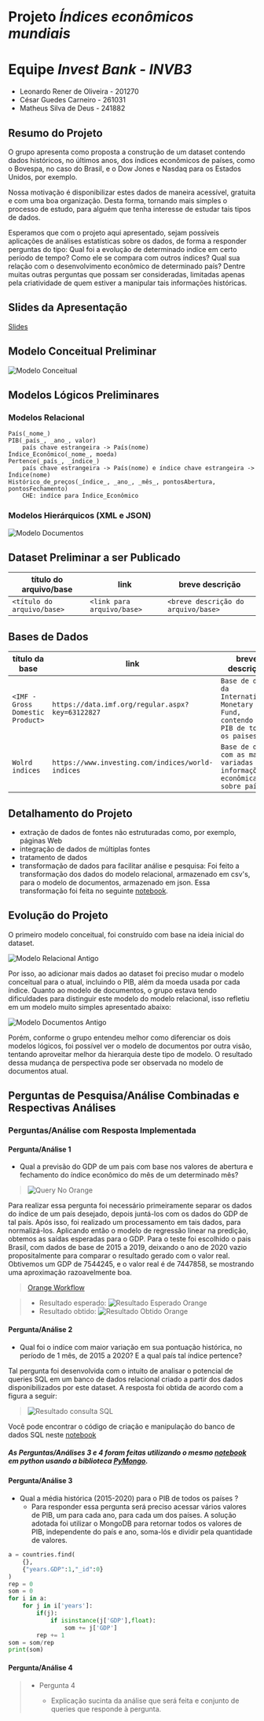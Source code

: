 # Projeto <em>Índices econômicos mundiais</em>

# Equipe <em>Invest Bank - INVB3</em>
- Leonardo Rener de Oliveira - 201270
- César Guedes Carneiro - 261031
- Matheus Silva de Deus - 241882

## Resumo do Projeto
O grupo apresenta como proposta a construção de um dataset contendo dados históricos, no últimos anos, dos índices econômicos de países, como o Bovespa, no caso do Brasil, e o Dow Jones e Nasdaq para os Estados Unidos, por exemplo.

Nossa motivação é disponibilizar estes dados de maneira acessível, gratuita e com uma boa organização. Desta forma, tornando mais simples o processo de estudo, para alguém que tenha interesse de estudar tais tipos de dados.

Esperamos que com o projeto aqui apresentado, sejam possíveis aplicações de análises estatísticas sobre os dados, de forma a responder perguntas do tipo: Qual foi a evolução de determinado indíce em certo período de tempo? Como ele se compara com outros índices? Qual sua relação com o desenvolvimento econômico de determinado país? Dentre muitas outras perguntas que possam ser consideradas, limitadas apenas pela criatividade de quem estiver a manipular tais informações históricas.

## Slides da Apresentação
[Slides](slides/apresentacao2.pdf)

## Modelo Conceitual Preliminar
![Modelo Conceitual](assets/modelo_conceitual.png)

## Modelos Lógicos Preliminares

### Modelos Relacional
~~~
País(_nome_)
PIB(_país_, _ano_, valor)
    país chave estrangeira -> País(nome)
Índice_Econômico(_nome_, moeda)
Pertence(_país_, _índice_)
    país chave estrangeira -> País(nome) e índice chave estrangeira -> Índice(nome)
Histórico_de_preços(_índice_, _ano_, _mês_, pontosAbertura,  pontosFechamento)
    CHE: indíce para Índice_Econômico
~~~

### Modelos Hierárquicos (XML e JSON)
![Modelo Documentos](assets/modelo_documentos_novo.png)

## Dataset Preliminar a ser Publicado

título do arquivo/base | link | breve descrição
----- | ----- | -----
`<título do arquivo/base>` | `<link para arquivo/base>` | `<breve descrição do arquivo/base>`


## Bases de Dados
título da base | link | breve descrição
----- | ----- | -----
`<IMF - Gross Domestic Product>` | `https://data.imf.org/regular.aspx?key=63122827` | `Base de dados da International Monetary Fund, contendo o PIB de todos os paises`
`Wolrd indices` | `https://www.investing.com/indices/world-indices` | `Base de dados com as mais variadas informações econômicas sobre países`

## Detalhamento do Projeto

* extração de dados de fontes não estruturadas como, por exemplo, páginas Web
* integração de dados de múltiplas fontes
* tratamento de dados
* transformação de dados para facilitar análise e pesquisa: Foi feito a transformação dos dados do modelo relacional, armazenado em csv's, para o modelo de documentos, armazenado em json. Essa transformação foi feita no seguinte [notebook](notebooks/Montador_Hierarquico.ipynb).

## Evolução do Projeto
O primeiro modelo conceitual, foi construído com base na ideia inicial do dataset.

![Modelo Relacional Antigo](assets/modelo_velho.png)


Por isso, ao adicionar mais dados ao dataset foi preciso mudar o modelo conceitual para o atual, incluindo o PIB, além da moeda usada por cada índice.
Quanto ao modelo de documentos, o grupo estava tendo dificuldades para distinguir este modelo do modelo relacional, isso refletiu em um modelo muito simples apresentado abaixo:


![Modelo Documentos Antigo](assets/modelo_documentos.png)


Porém, conforme o grupo entendeu melhor como diferenciar os dois modelos lógicos, foi possível ver o modelo de documentos por outra visão, tentando aproveitar melhor da hierarquia deste tipo de modelo. O resultado dessa mudança de perspectiva pode ser observada no modelo de documentos atual.

## Perguntas de Pesquisa/Análise Combinadas e Respectivas Análises

### Perguntas/Análise com Resposta Implementada

#### Pergunta/Análise 1
* Qual a previsão do GDP de um pais com base nos valores de abertura e fechamento do índice econômico do mês de um determinado mês?
>   ![Query No Orange](assets/orange_query.png)

 Para realizar essa pergunta foi necessário primeiramente separar os dados do índice de um país desejado, depois juntá-los com os dados do GDP de tal país. Após isso, foi realizado um processamento em tais dados, para normalizá-los. Aplicando então o modelo de regressão linear na predição, obtemos as saídas esperadas para o GDP. Para o teste foi escolhido o pais Brasil, com dados de base de 2015 a 2019, deixando o ano de 2020 vazio propositalmente para comparar o resultado gerado com o valor real. Obtivemos um GDP de 7544245, e o valor real é de 7447858, se mostrando uma aproximação razoavelmente boa.
>   [Orange Workflow](notebooks/orange_workflow.ows)

>   * Resultado esperado: ![Resultado Esperado Orange](assets/orange_esperado.png)
>   * Resultado obtido: ![Resultado Obtido Orange](assets/orange_obtido.png)

#### Pergunta/Análise 2
* Qual foi o indíce com maior variação em sua pontuação histórica, no período de 1 mês, de 2015 a 2020? E a qual país tal índice pertence?

Tal pergunta foi desenvolvida com o intuito de analisar o potencial de queries SQL em um banco de dados relacional criado a partir dos dados disponibilizados por este dataset. A resposta foi obtida de acordo com a figura a seguir:

> ![Resultado consulta SQL](assets/querySql.png)

Você pode encontrar o código de criação e manipulação do banco de dados SQL neste [notebook](notebooks/Consultas_Dataset.ipynb)


##### As Perguntas/Análises 3 e 4 foram feitas utilizando o mesmo [notebook](notebooks/Mongodb.ipynb) em python usando a biblioteca [PyMongo](https://pymongo.readthedocs.io/en/stable/).

#### Pergunta/Análise 3
* Qual a média histórica (2015-2020) para o PIB de todos os países ?
   * Para responder essa pergunta será preciso acessar vários valores de PIB, um para cada ano, para cada um dos países. A solução adotada foi utilizar o MongoDB para retornar todos os valores de PIB, independente do país e ano, soma-lós e dividir pela quantidade de valores.
~~~python
a = countries.find(
    {},
    {"years.GDP":1,"_id":0}
)
rep = 0
som = 0
for i in a:
    for j in i['years']:
        if(j):
            if isinstance(j['GDP'],float):
                som += j['GDP'] 
        rep += 1
som = som/rep
print(som)
~~~

#### Pergunta/Análise 4
> * Pergunta 4
>   
>   * Explicação sucinta da análise que será feita e conjunto de queries que
>     responde à pergunta.
